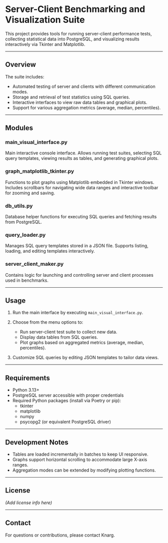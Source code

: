 # Server-Client Benchmarking and Visualization Suite

This project provides tools for running server-client performance tests, collecting statistical data into PostgreSQL, and visualizing results interactively via Tkinter and Matplotlib.

---

## Overview

The suite includes:

- Automated testing of server and clients with different communication modes.
- Storage and retrieval of test statistics using SQL queries.
- Interactive interfaces to view raw data tables and graphical plots.
- Support for various aggregation metrics (average, median, percentiles).

---

## Modules

### main_visual_interface.py

Main interactive console interface.
Allows running test suites, selecting SQL query templates, viewing results as tables, and generating graphical plots.

### graph_matplotlib_tkinter.py

Functions to plot graphs using Matplotlib embedded in Tkinter windows.
Includes scrollbars for navigating wide data ranges and interactive toolbar for zooming and saving.

### db_utils.py

Database helper functions for executing SQL queries and fetching results from PostgreSQL.

### query_loader.py

Manages SQL query templates stored in a JSON file.
Supports listing, loading, and editing templates interactively.

### server_client_maker.py

Contains logic for launching and controlling server and client processes used in benchmarks.

---

## Usage

1. Run the main interface by executing `main_visual_interface.py`.

2. Choose from the menu options to:
   - Run server-client test suite to collect new data.
   - Display data tables from SQL queries.
   - Plot graphs based on aggregated metrics (average, median, percentiles).

3. Customize SQL queries by editing JSON templates to tailor data views.

---

## Requirements

- Python 3.13+
- PostgreSQL server accessible with proper credentials
- Required Python packages (install via Poetry or pip):
  - tkinter
  - matplotlib
  - numpy
  - psycopg2 (or equivalent PostgreSQL driver)

---

## Development Notes

- Tables are loaded incrementally in batches to keep UI responsive.
- Graphs support horizontal scrolling to accommodate large X-axis ranges.
- Aggregation modes can be extended by modifying plotting functions.

---

## License

*(Add license info here)*

---

## Contact

For questions or contributions, please contact Knarg.
